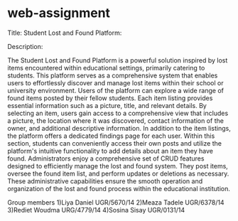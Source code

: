 # web-assignment

Title: Student Lost and Found Platform:

Description:

The Student Lost and Found Platform is a powerful solution inspired by lost items encountered within educational settings, primarily catering to students. This platform serves as a comprehensive system that enables users to effortlessly discover and manage lost items within their school or university environment.
Users of the platform can explore a wide range of found items posted by their fellow students. Each item listing provides essential information such as a picture, title, and relevant details. By selecting an item, users gain access to a comprehensive view that includes a picture, the location where it was discovered, contact information of the owner, and additional descriptive information.
In addition to the item listings, the platform offers a dedicated findings page for each user. Within this section, students can conveniently access their own posts and utilize the platform's intuitive functionality to add details about an item they have found.
Administrators enjoy a comprehensive set of CRUD features designed to efficiently manage the lost and found system. They post items, oversee the found item list, and perform updates or deletions as necessary. These administrative capabilities ensure the smooth operation and organization of the lost and found process within the educational institution.


Group members
1)Liya Daniel UGR/5670/14
2)Meaza Tadele  UGR/6378/14
3)Rediet Woudma URG/4779/14
4)Sosina Sisay UGR/0131/14
